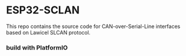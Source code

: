 # ESP32-SCLAN  
This repo contains the source code for CAN-over-Serial-Line interfaces based on Lawicel SLCAN protocol. 

### build with PlatformIO
